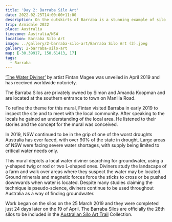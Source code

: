 ```yaml
---
title: 'Day 2: Barraba Silo Art'
date: 2022-02-25T14:00:00+11:00
description: On the outskirts of Barraba is a stunning example of silo art.
trip: Armidale 2022
place: Australia
timezone: Australia/NSW
location: Barraba Silo Art
image: ../gallery/2-barraba-silo-art/Barraba Silo Art (3).jpeg
gallery: 2-barraba-silo-art
map: [-30.39917, 150.61413, 17]
tags:
  - Barraba
---
```


[‘The Water Diviner’](https://www.australiansiloarttrail.com/barraba) by artist Fintan Magee was unveiled in April 2019 and has received worldwide notoriety.

The Barraba Silos are privately owned by Simon and Amanda Koopman and are located at the southern entrance to town on Manilla Road.

To refine the theme for this mural, Fintan visited Barraba in early 2019 to inspect the site and to meet with the local community. After speaking to the locals he gained an understanding of the local area. He listened to their stories and the concept for the mural was conceived.

In 2019, NSW continued to be in the grip of one of the worst droughts Australia has ever faced, with over 90% of the state in drought. Large areas of NSW were facing severe water shortages, with supply being limited to critical water needs only.

This mural depicts a local water diviner searching for groundwater, using a y-shaped twig or rod or two L-shaped ones. Diviners study the landscape of a farm and walk over areas where they suspect the water may be located. Ground minerals and magnetic forces force the sticks to cross or be pushed downwards when water is located. Despite many studies claiming the technique is pseudo-science, diviners continue to be used throughout Australia as a way of finding groundwater.

Work began on the silos on the 25 March 2019 and they were completed just 24 days later on the 19 of April. The Barraba Silos are officially the 28th silos to be included in the [Australian Silo Art Trail](https://www.australiansiloarttrail.com/) Collection.

